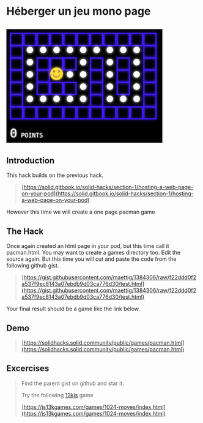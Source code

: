 # Héberger un jeu mono page

## ![](../.gitbook/assets/pacman-2.png)   <a id="introduction"></a>

## Introduction  <a id="introduction"></a>

This hack builds on the previous hack.

> [https://solid.gitbook.io/solid-hacks/section-1/hosting-a-web-page-on-your-pod](https://solid.gitbook.io/solid-hacks/section-1/hosting-a-web-page-on-your-pod)

However this time we will create a one page pacman game

## The Hack  <a id="the-hack"></a>

Once again created an html page in your pod, but this time call it pacman.html. You may want to create a games directory too. Edit the source again. But this time you will cut and paste the code from the following github gist.

> [https://gist.githubusercontent.com/maettig/1384306/raw/f22ddd0f2a537f9ec8143a07ebdb9d03ca776d30/test.html](https://gist.githubusercontent.com/maettig/1384306/raw/f22ddd0f2a537f9ec8143a07ebdb9d03ca776d30/test.html)

Your final result should be a game like the link below.

## Demo

> [https://solidhacks.solid.community/public/games/pacman.html](https://solidhacks.solid.community/public/games/pacman.html)

## Excercises

> Find the parent gist on github and star it.
>
> Try the following [13kjs](https://blog.github.com/2018-10-05-js13kgames-highlights-2018/) game
>
> [https://js13kgames.com/games/1024-moves/index.html](https://js13kgames.com/games/1024-moves/index.html)

